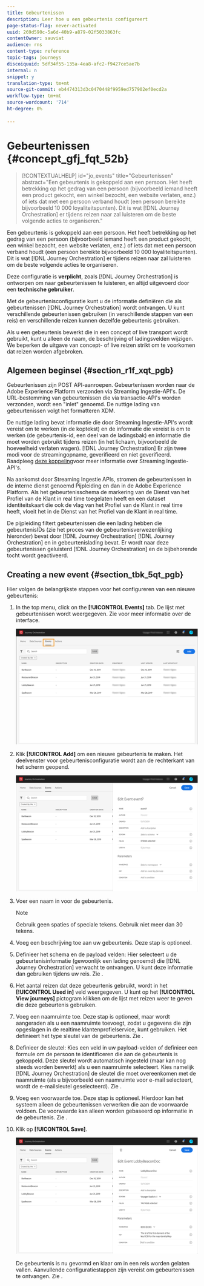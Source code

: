```yaml
---
title: Gebeurtenissen
description: Leer hoe u een gebeurtenis configureert
page-status-flag: never-activated
uuid: 269d590c-5a6d-40b9-a879-02f5033863fc
contentOwner: sauviat
audience: rns
content-type: reference
topic-tags: journeys
discoiquuid: 5df34f55-135a-4ea8-afc2-f9427ce5ae7b
internal: n
snippet: y
translation-type: tm+mt
source-git-commit: eb4474313d3c0470448f9959ed757902ef0ecd2a
workflow-type: tm+mt
source-wordcount: '714'
ht-degree: 0%

---
```



# Gebeurtenissen {#concept_gfj_fqt_52b}

>[!CONTEXTUALHELP]
>id="jo_events"
>title="Gebeurtenissen"
>abstract="Een gebeurtenis is gekoppeld aan een persoon. Het heeft betrekking op het gedrag van een persoon (bijvoorbeeld iemand heeft een product gekocht, een winkel bezocht, een website verlaten, enz.) of iets dat met een persoon verband houdt (een persoon bereikte bijvoorbeeld 10 000 loyaliteitspunten). Dit is wat [!DNL Journey Orchestration] er tijdens reizen naar zal luisteren om de beste volgende acties te organiseren."

Een gebeurtenis is gekoppeld aan een persoon. Het heeft betrekking op het gedrag van een persoon (bijvoorbeeld iemand heeft een product gekocht, een winkel bezocht, een website verlaten, enz.) of iets dat met een persoon verband houdt (een persoon bereikte bijvoorbeeld 10 000 loyaliteitspunten). Dit is wat [!DNL Journey Orchestration] er tijdens reizen naar zal luisteren om de beste volgende acties te organiseren.

Deze configuratie is **verplicht**, zoals [!DNL Journey Orchestration] is ontworpen om naar gebeurtenissen te luisteren, en altijd uitgevoerd door een **technische gebruiker**.

Met de gebeurtenisconfiguratie kunt u de informatie definiëren die als gebeurtenissen [!DNL Journey Orchestration] wordt ontvangen. U kunt verschillende gebeurtenissen gebruiken (in verschillende stappen van een reis) en verschillende reizen kunnen dezelfde gebeurtenis gebruiken.

Als u een gebeurtenis bewerkt die in een concept of live transport wordt gebruikt, kunt u alleen de naam, de beschrijving of ladingsvelden wijzigen. We beperken de uitgave van concept- of live reizen strikt om te voorkomen dat reizen worden afgebroken.

## Algemeen beginsel {#section_r1f_xqt_pgb}

Gebeurtenissen zijn POST API-aanroepen. Gebeurtenissen worden naar de Adobe Experience Platform verzonden via Streaming Ingestie-API&#39;s. De URL-bestemming van gebeurtenissen die via transactie-API&#39;s worden verzonden, wordt een &quot;inlet&quot; genoemd. De nuttige lading van gebeurtenissen volgt het formatteren XDM.

De nuttige lading bevat informatie die door Streaming Ingestie-API&#39;s wordt vereist om te werken (in de koptekst) en de informatie die vereist is om te werken (de gebeurtenis-id, een deel van de ladingsbak) en informatie die moet worden gebruikt tijdens reizen (in het lichaam, bijvoorbeeld de hoeveelheid verlaten wagen). [!DNL Journey Orchestration] Er zijn twee modi voor de streamingopname, geverifieerd en niet geverifieerd. Raadpleeg [deze koppeling](https://docs.adobe.com/content/help/en/experience-platform/xdm/api/getting-started.html)voor meer informatie over Streaming Ingestie-API&#39;s.

Na aankomst door Streaming Ingestie APIs, stromen de gebeurtenissen in de interne dienst genoemd Pijpleiding en dan in de Adobe Experience Platform. Als het gebeurtenisschema de markering van de Dienst van het Profiel van de Klant in real time toegelaten heeft en een dataset identiteitskaart die ook de vlag van het Profiel van de Klant in real time heeft, vloeit het in de Dienst van het Profiel van de Klant in real time.

De pijpleiding filtert gebeurtenissen die een lading hebben die gebeurtenisIDs (zie het proces van de gebeurtenisverwezenlijking hieronder) bevat door [!DNL Journey Orchestration] [!DNL Journey Orchestration] en in gebeurtenislading bevat. Er wordt naar deze gebeurtenissen geluisterd [!DNL Journey Orchestration] en de bijbehorende tocht wordt geactiveerd.

## Creating a new event {#section_tbk_5qt_pgb}

Hier volgen de belangrijkste stappen voor het configureren van een nieuwe gebeurtenis:

1. In the top menu, click on the **[!UICONTROL Events]** tab. De lijst met gebeurtenissen wordt weergegeven. Zie [](../about/user-interface.md) voor meer informatie over de interface.

   ![](../assets/journey5.png)

1. Klik **[!UICONTROL Add]** om een nieuwe gebeurtenis te maken. Het deelvenster voor gebeurtenisconfiguratie wordt aan de rechterkant van het scherm geopend.

   ![](../assets/journey6.png)

1. Voer een naam in voor de gebeurtenis.

   >[!NOTE]
   >
   >Gebruik geen spaties of speciale tekens. Gebruik niet meer dan 30 tekens.

1. Voeg een beschrijving toe aan uw gebeurtenis. Deze stap is optioneel.
1. Definieer het schema en de payload velden: Hier selecteert u de gebeurtenisinformatie (gewoonlijk een lading genoemd) die [!DNL Journey Orchestration] verwacht te ontvangen. U kunt deze informatie dan gebruiken tijdens uw reis. Zie [](../event/defining-the-payload-fields.md).
1. Het aantal reizen dat deze gebeurtenis gebruikt, wordt in het **[!UICONTROL Used in]** veld weergegeven. U kunt op het **[!UICONTROL View journeys]** pictogram klikken om de lijst met reizen weer te geven die deze gebeurtenis gebruiken.
1. Voeg een naamruimte toe. Deze stap is optioneel, maar wordt aangeraden als u een naamruimte toevoegt, zodat u gegevens die zijn opgeslagen in de realtime klantenprofielservice, kunt gebruiken. Het definieert het type sleutel van de gebeurtenis. Zie [](../event/selecting-the-namespace.md).
1. Definieer de sleutel: Kies een veld in uw payload-velden of definieer een formule om de persoon te identificeren die aan de gebeurtenis is gekoppeld. Deze sleutel wordt automatisch ingesteld (maar kan nog steeds worden bewerkt) als u een naamruimte selecteert. Kies namelijk [!DNL Journey Orchestration] de sleutel die moet overeenkomen met de naamruimte (als u bijvoorbeeld een naamruimte voor e-mail selecteert, wordt de e-mailsleutel geselecteerd). Zie [](../event/defining-the-event-key.md).
1. Voeg een voorwaarde toe. Deze stap is optioneel. Hierdoor kan het systeem alleen de gebeurtenissen verwerken die aan de voorwaarde voldoen. De voorwaarde kan alleen worden gebaseerd op informatie in de gebeurtenis. Zie [](../event/adding-a-condition.md).
1. Klik op **[!UICONTROL Save]**.

   ![](../assets/journey7.png)

   De gebeurtenis is nu gevormd en klaar om in een reis worden gelaten vallen. Aanvullende configuratiestappen zijn vereist om gebeurtenissen te ontvangen. Zie [](../event/additional-steps-to-send-events-to-journey-orchestration.md).
